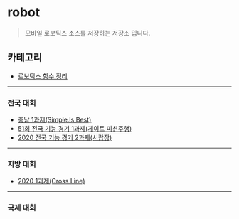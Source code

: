 # robot
> 모바일 로보틱스 소스를 저장하는 저장소 입니다.

## 카테고리
* [로보틱스 함수 정리](https://www.notion.so/MobileRobot-Docs-1a2756dfdc994f8e93b210ca9a3126d8)
***
### 전국 대회
* [충남 1과제(Simple.Is.Best)](https://github.com/BOSOEK/robot/tree/main/%EC%B6%A9%EB%82%A8_1%EA%B3%BC%EC%A0%9C(Simple.Is.Best))
* [51회 전국 기능 경기 1과제(게이트 미션주행)](https://github.com/BOSOEK/robot/tree/main/51%ED%9A%8C%20%EC%A0%84%EA%B5%AD%20%EA%B8%B0%EB%8A%A5%20%EA%B2%BD%EA%B8%B0/1%EA%B3%BC%EC%A0%9C(%EA%B2%8C%EC%9D%B4%ED%8A%B8%20%EB%AF%B8%EC%85%98%EC%A3%BC%ED%96%89))
* [2020 전국 기능 경기 2과제(서랍장)](https://github.com/BOSOEK/robot/blob/main/2020%EC%A0%84%EA%B5%AD%20%EA%B8%B0%EB%8A%A5%20%EA%B2%BD%EA%B8%B0%20%EA%B3%BC%EC%A0%9C/2%EA%B3%BC%EC%A0%9C_%EC%84%9C%EB%9E%8D%EC%9E%A5/README.md)
***
### 지방 대회
* [2020 1과제(Cross Line)](https://github.com/BOSOEK/robot/blob/main/%EC%A7%80%EB%B0%A9%EB%8C%80%ED%9A%8C/2020%EC%A7%80%EB%B0%A9%201%EA%B3%BC%EC%A0%9C%20Cross%20Line)
***
### 국제 대회
